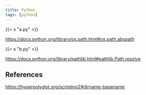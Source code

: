 ```yaml
---
title: Python
tags: [python]
---
```


{{< s "a.py" >}}

<https://docs.python.org/library/os.path.html#os.path.abspath>

{{< s "b.py" >}}

<https://docs.python.org/library/pathlib.html#pathlib.Path.resolve>

## References

<https://hyperpolyglot.org/scripting2#dirname-basename>
